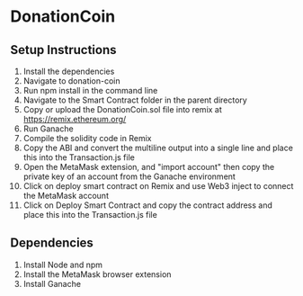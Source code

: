 # DonationCoin

## Setup Instructions

1. Install the dependencies
2. Navigate to donation-coin
3. Run npm install in the command line
4. Navigate to the Smart Contract folder in the parent directory
5. Copy or upload the DonationCoin.sol file into remix at https://remix.ethereum.org/
6. Run Ganache
7. Compile the solidity code in Remix
8. Copy the ABI and convert the multiline output into a single line and place this into the Transaction.js file
9. Open the MetaMask extension, and "import account" then copy the private key of an account from the Ganache environment
9. Click on deploy smart contract on Remix and use Web3 inject to connect the MetaMask account
10. Click on Deploy Smart Contract and copy the contract address and place this into the Transaction.js file

## Dependencies

1. Install Node and npm
2. Install the MetaMask browser extension
3. Install Ganache 